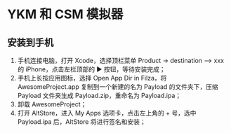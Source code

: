 # YKM 和 CSM 模拟器

## 安装到手机

1. 手机连接电脑，打开 Xcode，选择顶栏菜单 Product -> destination —> xxx 的 iPhone，点击左栏顶部的 ▶️ 按钮，等待安装完成；
2. 手机上长按应用图标，选择 Open App Dir in Filza，将 AwesomeProject.app 复制到一个新建的名为 Payload 的文件夹下，压缩 Payload 文件夹生成 Payload.zip，重命名为 Payload.ipa；
3. 卸载 AwesomeProject；
4. 打开 AltStore，进入 My Apps 选项卡，点击左上角的 + 号，选中 Payload.ipa 后，AltStore 将进行签名和安装；
